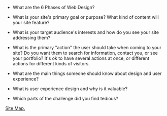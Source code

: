- What are the 6 Phases of Web Design?


- What is your site's primary goal or purpose? What kind of content will your site feature?


- What is your target audience's interests and how do you see your site addressing them?


- What is the primary "action" the user should take when coming to your site? Do you want them to search for information, contact you, or see your portfolio? It's ok to have several actions at once, or different actions for different kinds of visitors.


- What are the main things someone should know about design and user experience?


- What is user experience design and why is it valuable? 


- Which parts of the challenge did you find tedious?


<a href="/users/lmarkzon/dbc/phase-0/week-2/imgs/site-map.png">Site Map.</a>